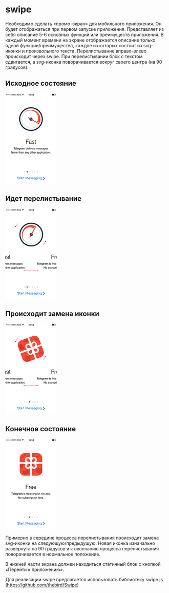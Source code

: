 # swipe
Необходимо сделать «промо-экран» для мобильного приложения. 
Он будет отображаться при первом запуске приложения.
Представляет из себя описание 5-6 основных функций или преимуществ приложения.
В каждый момент времени на экране отображается описание только одной функции/преимущества,
каждое из которых состоит из svg-иконки и произвольного текста. Перелистывание вправо-влево происходит через swipe.
При перелистывании блок с текстом сдвигается, а svg-иконка поворачивается вокруг своего центра (на 90 градусов).

## Исходное состояние

![Альтернативный текст](https://github.com/virtu78/swipe_icons/blob/master/png/01.PNG)

## Идет перелистывание

![Альтернативный текст](https://github.com/virtu78/swipe_icons/blob/master/png/02.png)

## Происходит замена иконки

![Альтернативный текст](https://github.com/virtu78/swipe_icons/blob/master/png/03.png)

 ## Конечное состояние
 
![Альтернативный текст](https://github.com/virtu78/swipe_icons/blob/master/png/04.PNG)

Примерно в середине процесса перелистывания происходит замена svg-иконки на следующую/предыдущую. 
Новая иконка изначально развернута на 90 градусов и к окончанию процесса перелистывания поворачивается в нормальное положение.

 В нижней части экрана должен находиться статичный блок с кнопкой «Перейти к приложению». 
 
 Для реализации swipe предлагается использовать библиотеку swipe.js 
 (https://github.com/thebird/Swipe)
 
 
